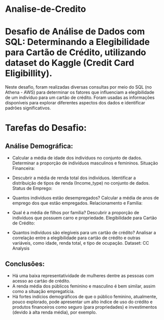 # Analise-de-Credito
# Desafio de Análise de Dados com SQL: Determinando a Elegibilidade para Cartão de Crédito, utilizando dataset do Kaggle (Credit Card Eligibillity).

Neste desafio, foram realizadas diversas consultas por meio do SQL (no Athena - AWS) para determinar os fatores que influenciam a elegibilidade de um indivíduo para um cartão de crédito. Foram usadas as informações disponíveis para explorar diferentes aspectos dos dados e identificar padrões significativos.

# Tarefas do Desafio:
## Análise Demográfica:

- Calcular a média de idade dos indivíduos no conjunto de dados.
Determinar a proporção de indivíduos masculinos e femininos.
Situação Financeira:

- Descubrir a média de renda total dos indivíduos.
Identificar a distribuição de tipos de renda (Income_type) no conjunto de dados.
Status de Emprego:

- Quantos indivíduos estão desempregados?
Calcular a média de anos de emprego dos que estão empregados.
Relacionamento e Família:

- Qual é a média de filhos por família?
Descubrir a proporção de indivíduos que possuem carro e propriedade.
Elegibilidade para Cartão de Crédito:

- Quantos indivíduos são elegíveis para um cartão de crédito?
Analisar a correlação entre a elegibilidade para cartão de crédito e outras variáveis, como idade, renda total, e tipo de ocupação.
Dataset:
CC Analysis

## Conclusões:
- Há uma baixa representatividade de mulheres dentre as pessoas com acesso ao cartáo de crédito.
- A renda média dos públicos feminino e masculino é bem similar, assim como a situação empregatícia.
- Há fortes indícios demográficos de que o público feminino, atualmente, pouco explorado, pode apresentar um alto índice de uso do crédito e produtos financeiros como seguro (para propriedades) e investimentos (devido à alta renda média), por exemplo.
